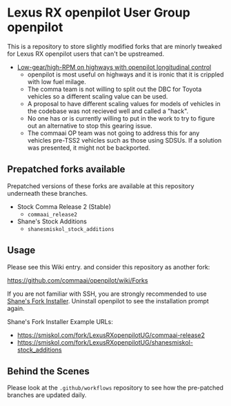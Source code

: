 # Lexus RX openpilot User Group openpilot

This is a repository to store slightly modified forks that are minorly tweaked
for Lexus RX openpilot users that can't be upstreamed.

* [Low-gear/high-RPM on highways with openpilot longitudinal control][ghopissue]
  * openpilot is most useful on highways and it is ironic that it is crippled
    with low fuel milage.
  * The comma team is not willing to split out the DBC for Toyota vehicles so a
    different scaling value can be used.
  * A proposal to have different scaling values for models of vehicles in the
    codebase was not recieved well and called a "hack".
  * No one has or is currently willing to put in the work to try to figure out
    an alternative to stop this gearing issue.
  * The commaai OP team was not going to address this for any vehicles
    pre-TSS2 vehicles such as those using SDSUs. If a solution was presented, it
    might not be backported.

## Prepatched forks available

Prepatched versions of these forks are available at this repository underneath
these branches.

* Stock Comma Release 2 (Stable)
  * `commaai_release2`
* Shane's Stock Additions
  * `shanesmiskol_stock_additions`

## Usage

Please see this Wiki entry. and consider this repository as another fork:

https://github.com/commaai/openpilot/wiki/Forks

If you are not familiar with SSH, you are strongly recommended to use
[Shane's Fork Installer][shaneforkinstaller]. Uninstall openpilot to see the
installation prompt again.

Shane's Fork Installer Example URLs:

* https://smiskol.com/fork/LexusRXopenpilotUG/commaai-release2
* https://smiskol.com/fork/LexusRXopenpilotUG/shanesmiskol-stock_additions

## Behind the Scenes

Please look at the `.github/workflows` repository to see how the pre-patched
branches are updated daily.


[ghopissue]: https://github.com/commaai/openpilot/issues/2106
[shaneforkinstaller]: https://github.com/ShaneSmiskol/openpilot-installer-generator
